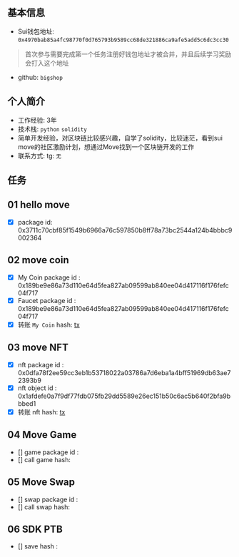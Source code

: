 ## 基本信息
- Sui钱包地址: `0x4970bab85a4fc98770f0d765793b9589cc68de321886ca9afe5add5c6dc3cc30`
> 首次参与需要完成第一个任务注册好钱包地址才被合并，并且后续学习奖励会打入这个地址
- github: `bigshop`

## 个人简介
- 工作经验: 3年
- 技术栈: `python` `solidity`
- 简单开发经验，对区块链比较感兴趣，自学了solidity，比较迷茫，看到sui move的社区激励计划，想通过Move找到一个区块链开发的工作
- 联系方式: tg: `无` 

## 任务

##   01 hello move  
- [x] package id: 0x3711c70cbf85f1549b6966a76c597850b8ff78a73bc2544a124b4bbbc9002364

##   02 move coin
- [x] My Coin package id :  0x189be9e86a73d110e64d5fea827ab09599ab840ee04d417116f176fefc04f717
- [x] Faucet package id :  0x189be9e86a73d110e64d5fea827ab09599ab840ee04d417116f176fefc04f717
- [x] 转账 `My Coin` hash: [tx](https://testnet.suivision.xyz/txblock/8nWDpKLr7fMsGtDYqTsFoSUAzGNLj3FbRskcdooGQPd6)

##   03 move NFT
- [x] nft package id : 0x0dfa78f2ee59cc3eb1b53718022a03786a7d6eba1a4bff51969db63ae72393b9
- [x] nft object id : 0x1afdefe0a7f9df77fdb075fb29dd5589e26ec151b50c6ac5b640f2bfa9bbbed1
- [x] 转账 nft  hash: [tx](https://testnet.suivision.xyz/txblock/Bi8g1nordgsrzcSf3gDJdxYd54bNLPxcJ7Emji4CHn43)

##   04 Move Game
- [] game package id :
- [] call game hash:

##   05 Move Swap
- [] swap package id :
- [] call swap hash:

##   06 SDK PTB
- [] save hash :
